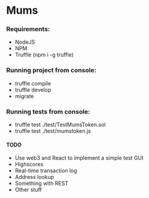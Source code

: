 # Mums

### Requirements:
- NodeJS
- NPM
- Truffle (npm i -g truffle)


### Running project from console:
- truffle compile
- truffle develop
- migrate


### Running tests from console:
- truffle test ./test/TestMumsToken.sol
- truffle test ./test/mumstoken.js


#### TODO
- Use web3 and React to implement a simple test GUI
- Highscores
- Real-time transaction log
- Address lookup
- Something with REST
- Other stuff
